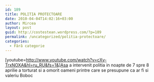 ```yaml
---
id: 189
title: POLITIA PROTECTOARE
date: 2010-04-04T14:02:16+03:00
author: Mircea
layout: post
guid: http://costestean.wordpress.com/?p=189
permalink: /uncategorized/politia-protectoare/
categories:
  - Fără categorie
---
```

[youtube=http://www.youtube.com/watch?v=cXy-TrxNOXA&hl=ru_RU&fs=1&]Asa a intervenit politia in noapte de 7 spre 8 aprilie a torturat si a <!--more-->omorit oameni printre care se presupune ca ar fi si valeriu Boboc